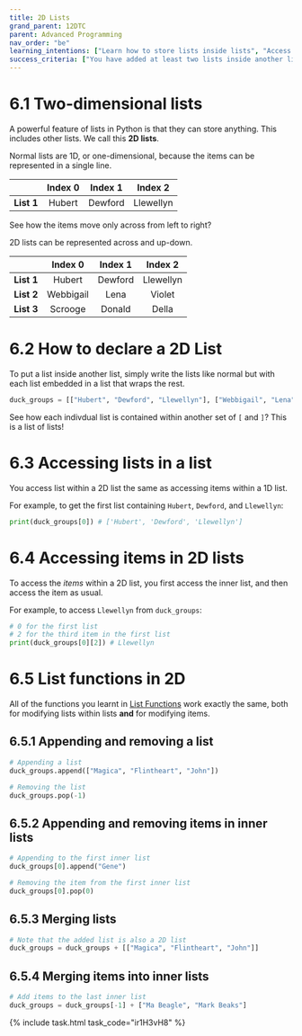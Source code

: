 ```yaml
---
title: 2D Lists
grand_parent: 12DTC
parent: Advanced Programming
nav_order: "be"
learning_intentions: ["Learn how to store lists inside lists", "Access values inside lists … inside lists"]
success_criteria: ["You have added at least two lists inside another list", "You have accessed a list inside a list", "You have accessed an item inside a list … inside another list"]
---
```


# 6.1 Two-dimensional lists

A powerful feature of lists in Python is that they can store anything. This includes other lists. We call this **2D lists**.

Normal lists are 1D, or one-dimensional, because the items can be represented in a single line.

| | Index 0 | Index 1 | Index 2 |
| --: | :-: | :-: | :-: |
| **List 1** | Hubert | Dewford | Llewellyn |

See how the items move only across from left to right?

2D lists can be represented across and up-down.

| | Index 0 | Index 1 | Index 2 |
| --: | :-: | :-: | :-: |
| **List 1** | Hubert | Dewford | Llewellyn |
| **List 2** | Webbigail | Lena | Violet |
| **List 3** | Scrooge | Donald | Della |

# 6.2 How to declare a 2D List

To put a list inside another list, simply write the lists like normal but with each list embedded in a list that wraps the rest.

```python
duck_groups = [["Hubert", "Dewford", "Llewellyn"], ["Webbigail", "Lena", "Violet"], ["Scrooge", "Donald", "Della"]]
```

See how each indivdual list is contained within another set of ``[`` and ``]``? This is a list of lists!

# 6.3 Accessing lists in a list

You access list within a 2D list the same as accessing items within a 1D list.

For example, to get the first list containing ``Hubert``, ``Dewford``, and ``Llewellyn``:

```python
print(duck_groups[0]) # ['Hubert', 'Dewford', 'Llewellyn']
```

# 6.4 Accessing items in 2D lists

To access the *items* within a 2D list, you first access the inner list, and then access the item as usual.

For example, to access ``Llewellyn`` from ``duck_groups``:

```python
# 0 for the first list
# 2 for the third item in the first list
print(duck_groups[0][2]) # Llewellyn
```

# 6.5 List functions in 2D

All of the functions you learnt in [List Functions](lists-03-functions.md) work exactly the same, both for modifying lists within lists **and** for modifying items.

## 6.5.1 Appending and removing a list

```python
# Appending a list
duck_groups.append(["Magica", "Flintheart", "John"])

# Removing the list
duck_groups.pop(-1)
```

## 6.5.2 Appending and removing items in inner lists

```python
# Appending to the first inner list
duck_groups[0].append("Gene")

# Removing the item from the first inner list
duck_groups[0].pop(0)
```

## 6.5.3 Merging lists

```python
# Note that the added list is also a 2D list
duck_groups = duck_groups + [["Magica", "Flintheart", "John"]]
```

## 6.5.4 Merging items into inner lists

```python
# Add items to the last inner list
duck_groups = duck_groups[-1] + ["Ma Beagle", "Mark Beaks"]
```

{% include task.html task_code="ir1H3vH8" %}